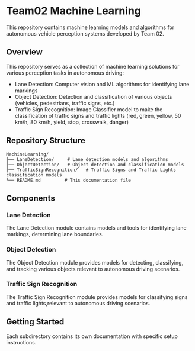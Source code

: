 # Team02 Machine Learning

This repository contains machine learning models and algorithms for autonomous vehicle perception systems developed by Team 02.

## Overview

This repository serves as a collection of machine learning solutions for various perception tasks in autonomous driving:

- Lane Detection: Computer vision and ML algorithms for identifying lane markings
- Object Detection: Detection and classification of various objects (vehicles, pedestrians, traffic signs, etc.)
- Traffic Sign Recognition: Image Classifier model to make the classification of traffic signs and traffic lights (red, green, yellow, 50 km/h, 80 km/h, yield, stop, crosswalk, danger)

## Repository Structure

```
MachineLearning/
├── LaneDetection/     # Lane detection models and algorithms
├── ObjectDetection/   # Object detection and classification models
├── TrafficSignRecognition/   # Traffic Signs and Traffic Lights classification models
└── README.md         # This documentation file
```

## Components

### Lane Detection

The Lane Detection module contains models and tools for identifying lane markings, determining lane boundaries.

### Object Detection

The Object Detection module provides models for detecting, classifying, and tracking various objects relevant to autonomous driving scenarios.

### Traffic Sign Recognition

The Traffic Sign Recognition module provides models for classifying signs and traffic lights,relevant to autonomous driving scenarios.

## Getting Started

Each subdirectory contains its own documentation with specific setup instructions. 
